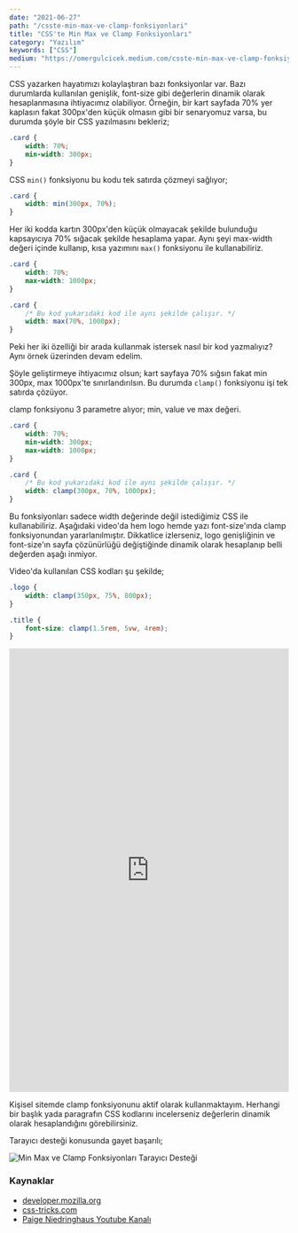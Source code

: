 ```yaml
---
date: "2021-06-27"
path: "/csste-min-max-ve-clamp-fonksiyonlari"
title: "CSS'te Min Max ve Clamp Fonksiyonları"
category: "Yazılım"
keywords: ["CSS"]
medium: "https://omergulcicek.medium.com/csste-min-max-ve-clamp-fonksiyonları-3705078f7f7b"
---
```


CSS yazarken hayatımızı kolaylaştıran bazı fonksiyonlar var. Bazı durumlarda kullanılan genişlik, font-size gibi değerlerin dinamik olarak hesaplanmasına ihtiyacımız olabiliyor. Örneğin, bir kart sayfada 70% yer kaplasın fakat 300px'den küçük olmasın gibi bir senaryomuz varsa, bu durumda şöyle bir CSS yazılmasını bekleriz;

```css
.card {
	width: 70%;
	min-width: 300px;
}
```

CSS `min()` fonksiyonu bu kodu tek satırda çözmeyi sağlıyor;

```css
.card {
	width: min(300px, 70%);
}
```

Her iki kodda kartın 300px'den küçük olmayacak şekilde bulunduğu kapsayıcıya 70% sığacak şekilde hesaplama yapar. Aynı şeyi max-width değeri içinde kullanıp, kısa yazımını `max()` fonksiyonu ile kullanabiliriz.

```css
.card {
	width: 70%;
	max-width: 1000px;
}

.card {
	/* Bu kod yukarıdaki kod ile aynı şekilde çalışır. */
	width: max(70%, 1000px);
}
```

Peki her iki özelliği bir arada kullanmak istersek nasıl bir kod yazmalıyız? Aynı örnek üzerinden devam edelim.

Şöyle geliştirmeye ihtiyacımız olsun; kart sayfaya 70% sığsın fakat min 300px, max 1000px'te sınırlandırılsın. Bu durumda `clamp()` fonksiyonu işi tek satırda çözüyor.

clamp fonksiyonu 3 parametre alıyor; min, value ve max değeri.

```css
.card {
	width: 70%;
	min-width: 300px;
	max-width: 1000px;
}

.card {
	/* Bu kod yukarıdaki kod ile aynı şekilde çalışır. */
	width: clamp(300px, 70%, 1000px);
}
```

Bu fonksiyonları sadece width değerinde değil istediğimiz CSS ile kullanabiliriz. Aşağıdaki video'da hem logo hemde yazı font-size'ında clamp fonksiyonundan yararlanılmıştır. Dikkatlice izlerseniz, logo genişliğinin ve font-size'ın sayfa çözünürlüğü değiştiğinde dinamik olarak hesaplanıp belli değerden aşağı inmiyor.

Video'da kullanılan CSS kodları şu şekilde;

```css
.logo {
	width: clamp(350px, 75%, 800px);
}

.title {
	font-size: clamp(1.5rem, 5vw, 4rem);
}
```

<iframe width="100%" height="800" src="https://www.youtube.com/embed/ROFKG0jacwE" title="CSS'te Min Max ve Clamp Fonksiyonları" frameborder="0" allow="accelerometer; autoplay; clipboard-write; encrypted-media; gyroscope; picture-in-picture" allowfullscreen></iframe>

Kişisel sitemde clamp fonksiyonunu aktif olarak kullanmaktayım. Herhangi bir başlık yada paragrafın CSS kodlarını incelerseniz değerlerin dinamik olarak hesaplandığını görebilirsiniz.

Tarayıcı desteği konusunda gayet başarılı;

![Min Max ve Clamp Fonksiyonları Tarayıcı Desteği](/img/blog/2021-06-27/min-max-ve-clamp-caniuse.png)

### Kaynaklar

- <a href="https://developer.mozilla.org/en-US/docs/Web/CSS/clamp()" target="_blank" rel="noreferrer noopener">developer.mozilla.org</a>
- <a href="https://css-tricks.com/min-max-and-clamp-are-css-magic/" target="_blank" rel="noreferrer noopener">css-tricks.com</a>
- <a href="https://www.youtube.com/channel/UCy_hqs-R621ZWUrNHf7vJAA" target="_blank" rel="noreferrer noopener">Paige Niedringhaus Youtube Kanalı</a>
